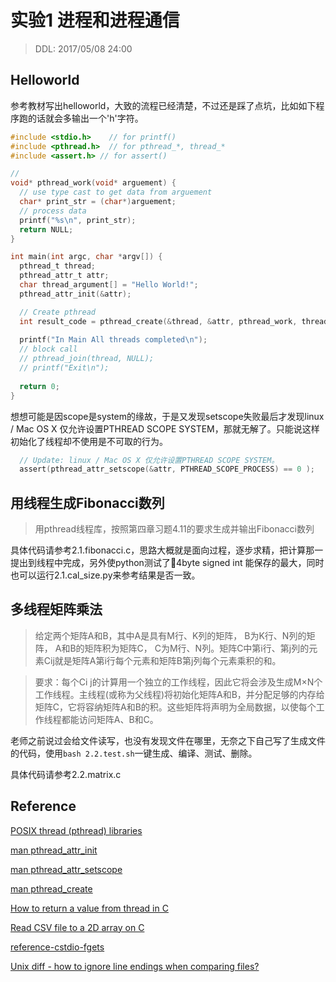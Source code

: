 # 实验1 进程和进程通信
> DDL: 2017/05/08 24:00

## Helloworld
参考教材写出helloworld，大致的流程已经清楚，不过还是踩了点坑，比如如下程序跑的话就会多输出一个'h'字符。
```C
#include <stdio.h>    // for printf()
#include <pthread.h>  // for pthread_*, thread_*
#include <assert.h> // for assert()

// 
void* pthread_work(void* arguement) {
  // use type cast to get data from arguement
  char* print_str = (char*)arguement;
  // process data
  printf("%s\n", print_str);
  return NULL;
}

int main(int argc, char *argv[]) {
  pthread_t thread;
  pthread_attr_t attr;
  char thread_argument[] = "Hello World!";  
  pthread_attr_init(&attr);

  // Create pthread
  int result_code = pthread_create(&thread, &attr, pthread_work, thread_argument);
  
  printf("In Main All threads completed\n");
  // block call 
  // pthread_join(thread, NULL);
  // printf("Exit\n");
  
  return 0;
}
```
想想可能是因scope是system的缘故，于是又发现setscope失败最后才发现linux / Mac OS X 仅允许设置PTHREAD SCOPE SYSTEM，那就无解了。只能说这样初始化了线程却不使用是不可取的行为。
```C
  // Update: linux / Mac OS X 仅允许设置PTHREAD SCOPE SYSTEM。
  assert(pthread_attr_setscope(&attr, PTHREAD_SCOPE_PROCESS) == 0 );
```

## 用线程生成Fibonacci数列
> 用pthread线程库，按照第四章习题4.11的要求生成并输出Fibonacci数列

具体代码请参考2.1.fibonacci.c，思路大概就是面向过程，逐步求精，把计算那一提出到线程中完成，另外使python测试了4byte signed int 能保存的最大，同时也可以运行2.1.cal_size.py来参考结果是否一致。

## 多线程矩阵乘法
> 给定两个矩阵A和B，其中A是具有M行、K列的矩阵， B为K行、N列的矩阵， A和B的矩阵积为矩阵C， C为M行、N列。矩阵C中第i行、第j列的元素Cij就是矩阵A第i行每个元素和矩阵B第j列每个元素乘积的和。

> 要求：每个Ci j的计算用一个独立的工作线程，因此它将会涉及生成M×N个工作线程。主线程(或称为父线程)将初始化矩阵A和B，并分配足够的内存给矩阵C，它将容纳矩阵A和B的积。这些矩阵将声明为全局数据，以使每个工作线程都能访问矩阵A、B和C。

老师之前说过会给文件读写，也没有发现文件在哪里，无奈之下自己写了生成文件的代码，使用`bash 2.2.test.sh`一键生成、编译、测试、删除。

具体代码请参考2.2.matrix.c

## Reference

[POSIX thread (pthread) libraries](http://www.yolinux.com/TUTORIALS/LinuxTutorialPosixThreads.html)

[man pthread_attr_init](http://man7.org/linux/man-pages/man3/pthread_attr_init.3.html)

[man pthread_attr_setscope](http://man7.org/linux/man-pages/man3/pthread_attr_setscope.3.html)

[man pthread_create](http://man7.org/linux/man-pages/man3/pthread_create.3.html)

[How to return a value from thread in C](http://stackoverflow.com/questions/2251452/how-to-return-a-value-from-thread-in-c)

[Read CSV file to a 2D array on C](http://stackoverflow.com/questions/20013693/read-csv-file-to-a-2d-array-on-c)

[reference-cstdio-fgets](http://www.cplusplus.com/reference/cstdio/fgets/)

[Unix diff - how to ignore line endings when comparing files?](http://stackoverflow.com/questions/40974170/unix-diff-how-to-ignore-line-endings-when-comparing-files)

